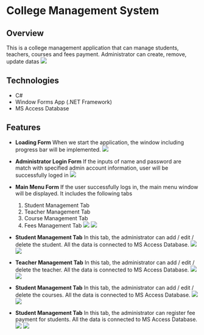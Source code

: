 # College Management System

## Overview
This is a college management application that can manage students, teachers, courses and fees payment. Administrator can create, remove, update datas 
![](images/bookshop-main.png)

## Technologies
- C#
- Window Forms App (.NET Framework)
- MS Access Database

## Features
- **Loading Form**
  When we start the application, the window including progress bar will be implemented.
![](images/bookshop-save.png)

- **Administrator Login Form**
  If the inputs of name and password are match with specified admin account information, user will be successfully loged in
![](images/bookshop-search.jpg)

- **Main Menu Form**
  If the user successfully logs in, the main menu window will be displayed. It includes the following tabs
  1. Student Management Tab
  2. Teacher Management Tab
  3. Course Management Tab
  4. Fees Management Tab
![](images/bookshop-update.png)
![](images/bookshop-updateResult.png)

- **Student Management Tab**
  In this tab, the administrator can add / edit / delete the student. All the data is connected to MS Access Database. 
![](images/bookshop-delete.png)
![](images/bookshop-deleteResult.png)

- **Teacher Management Tab**
  In this tab, the administrator can add / edit / delete the teacher. All the data is connected to MS Access Database. 
![](images/bookshop-delete.png)
![](images/bookshop-deleteResult.png)

- **Student Management Tab**
  In this tab, the administrator can add / edit / delete the courses. All the data is connected to MS Access Database. 
![](images/bookshop-delete.png)
![](images/bookshop-deleteResult.png)

- **Student Management Tab**
  In this tab, the administrator can register fee payment for students. All the data is connected to MS Access Database. 
![](images/bookshop-delete.png)
![](images/bookshop-deleteResult.png)
